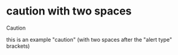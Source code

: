 # caution with two spaces

> [!CAUTION]  
> this is an example "caution" (with two spaces after the "alert type" brackets)
